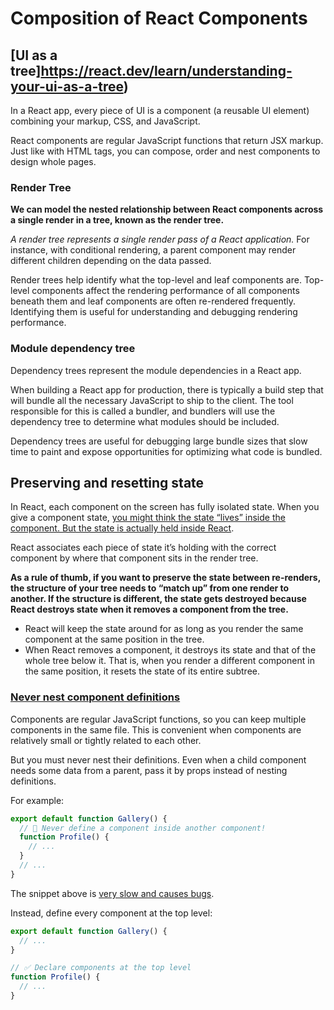 # Composition of React Components

## [UI as a tree]https://react.dev/learn/understanding-your-ui-as-a-tree)

In a React app, every piece of UI is a component (a reusable UI element) combining your markup, CSS, and JavaScript.

React components are regular JavaScript functions that return JSX markup. Just like with HTML tags, you can compose, order and nest components to design whole pages.

### Render Tree

**We can model the nested relationship between React components across a single render in a tree, known as the render tree.**

_A render tree represents a single render pass of a React application._ For instance, with conditional rendering, a parent component may render different children depending on the data passed.

Render trees help identify what the top-level and leaf components are. Top-level components affect the rendering performance of all components beneath them and leaf components are often re-rendered frequently. Identifying them is useful for understanding and debugging rendering performance.

### Module dependency tree

Dependency trees represent the module dependencies in a React app.

When building a React app for production, there is typically a build step that will bundle all the necessary JavaScript to ship to the client. The tool responsible for this is called a bundler, and bundlers will use the dependency tree to determine what modules should be included.

Dependency trees are useful for debugging large bundle sizes that slow time to paint and expose opportunities for optimizing what code is bundled.

## Preserving and resetting state

In React, each component on the screen has fully isolated state. When you give a component state, [you might think the state “lives” inside the component. But the state is actually held inside React](https://react.dev/learn/preserving-and-resetting-state).

React associates each piece of state it’s holding with the correct component by where that component sits in the render tree.

**As a rule of thumb, if you want to preserve the state between re-renders, the structure of your tree needs to “match up” from one render to another. If the structure is different, the state gets destroyed because React destroys state when it removes a component from the tree.**

- React will keep the state around for as long as you render the same component at the same position in the tree.
- When React removes a component, it destroys its state and that of the whole tree below it. That is, when you render a different component in the same position, it resets the state of its entire subtree.

### [Never nest component definitions](https://react.dev/learn/your-first-component#nesting-and-organizing-components)

Components are regular JavaScript functions, so you can keep multiple components in the same file. This is convenient when components are relatively small or tightly related to each other.

But you must never nest their definitions. Even when a child component needs some data from a parent, pass it by props instead of nesting definitions.

For example:

```jsx
export default function Gallery() {
  // 🔴 Never define a component inside another component!
  function Profile() {
    // ...
  }
  // ...
}
```

The snippet above is [very slow and causes bugs](https://react.dev/learn/preserving-and-resetting-state#different-components-at-the-same-position-reset-state).

Instead, define every component at the top level:

```jsx
export default function Gallery() {
  // ...
}

// ✅ Declare components at the top level
function Profile() {
  // ...
}
```
